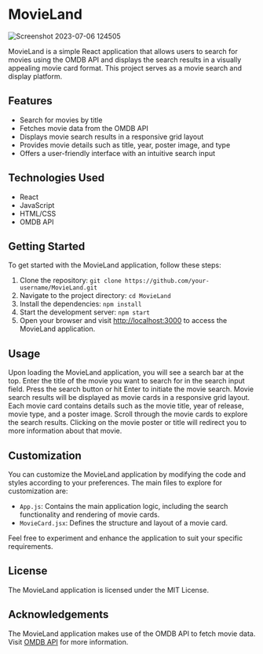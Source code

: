 # MovieLand

![Screenshot 2023-07-06 124505](https://github.com/Reyti/movieland/assets/89228879/664233cd-3f5a-4f38-b403-7a5c0a3d4be8)


MovieLand is a simple React application that allows users to search for movies using the OMDB API and displays the search results in a visually appealing movie card format. This project serves as a movie search and display platform.

## Features

- Search for movies by title
- Fetches movie data from the OMDB API
- Displays movie search results in a responsive grid layout
- Provides movie details such as title, year, poster image, and type
- Offers a user-friendly interface with an intuitive search input

## Technologies Used

- React
- JavaScript
- HTML/CSS
- OMDB API

## Getting Started

To get started with the MovieLand application, follow these steps:

1. Clone the repository: `git clone https://github.com/your-username/MovieLand.git`
2. Navigate to the project directory: `cd MovieLand`
3. Install the dependencies: `npm install`
4. Start the development server: `npm start`
5. Open your browser and visit [http://localhost:3000](http://localhost:3000) to access the MovieLand application.

## Usage

Upon loading the MovieLand application, you will see a search bar at the top.
Enter the title of the movie you want to search for in the search input field.
Press the search button or hit Enter to initiate the movie search.
Movie search results will be displayed as movie cards in a responsive grid layout.
Each movie card contains details such as the movie title, year of release, movie type, and a poster image.
Scroll through the movie cards to explore the search results.
Clicking on the movie poster or title will redirect you to more information about that movie.

## Customization

You can customize the MovieLand application by modifying the code and styles according to your preferences. The main files to explore for customization are:

- `App.js`: Contains the main application logic, including the search functionality and rendering of movie cards.
- `MovieCard.jsx`: Defines the structure and layout of a movie card.

Feel free to experiment and enhance the application to suit your specific requirements.

## License

The MovieLand application is licensed under the MIT License.

## Acknowledgements

The MovieLand application makes use of the OMDB API to fetch movie data. Visit [OMDB API](https://www.omdbapi.com/) for more information.
